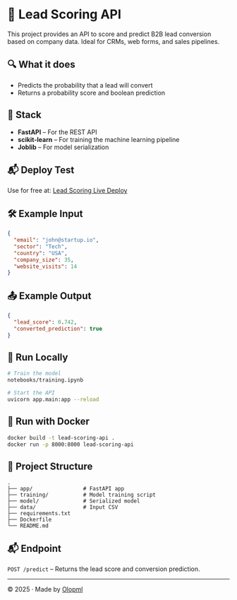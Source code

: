 # 🧠 Lead Scoring API

This project provides an API to score and predict B2B lead conversion based on company data. Ideal for CRMs, web forms, and sales pipelines.

## 🔍 What it does
- Predicts the probability that a lead will convert
- Returns a probability score and boolean prediction

## 🚀 Stack
- **FastAPI** – For the REST API
- **scikit-learn** – For training the machine learning pipeline
- **Joblib** – For model serialization


## 📬 Deploy Test
Use for free at: [Lead Scoring Live Deploy](https://lead-scoring-k5uk.onrender.com/docs)


## 🛠️ Example Input
```json
{
  "email": "john@startup.io",
  "sector": "Tech",
  "country": "USA",
  "company_size": 35,
  "website_visits": 14
}
```

## 📤 Example Output
```json
{
  "lead_score": 0.742,
  "converted_prediction": true
}
```

## 🧪 Run Locally
```bash
# Train the model
notebooks/training.ipynb

# Start the API
uvicorn app.main:app --reload
```

## 🐳 Run with Docker
```bash
docker build -t lead-scoring-api .
docker run -p 8000:8000 lead-scoring-api
```

## 📁 Project Structure
```
.
├── app/                # FastAPI app
├── training/           # Model training script
├── model/              # Serialized model
├── data/               # Input CSV
├── requirements.txt
├── Dockerfile
└── README.md
```

## 📬 Endpoint
`POST /predict` – Returns the lead score and conversion prediction.


---
© 2025 · Made by [Olopml](https://github.com/Olopml)
